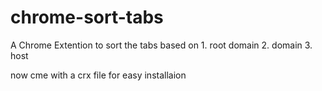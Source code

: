 # chrome-sort-tabs
A Chrome Extention to sort the tabs based on 1. root domain 2. domain 3. host

now cme with a crx file for easy installaion
